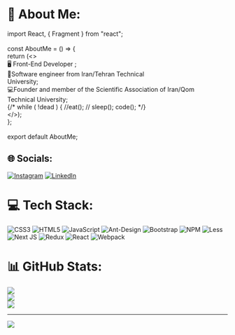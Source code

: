 # 💫 About Me:
import React, { Fragment } from "react";<br><br>const AboutMe = () => {<br>  return (<><br>      🖥 Front-End Developer ; <br>     🏢Software engineer from Iran/Tehran Technical<br>      University; <br>     💻Founder and member of the Scientific Association of Iran/Qom<br>      Technical University;<br>      {/* while ( !dead ) { //eat(); // sleep(); code();  */}<br>    </>);<br>};<br><br>export default AboutMe;


## 🌐 Socials:
[![Instagram](https://img.shields.io/badge/Instagram-%23E4405F.svg?logo=Instagram&logoColor=white)](https://instagram.com/mr.ahmad.78) [![LinkedIn](https://img.shields.io/badge/LinkedIn-%230077B5.svg?logo=linkedin&logoColor=white)](https://linkedin.com/in/https://www.linkedin.com/in/ahmad-ahmadnejad-675593242) 

# 💻 Tech Stack:
![CSS3](https://img.shields.io/badge/css3-%231572B6.svg?style=for-the-badge&logo=css3&logoColor=white) ![HTML5](https://img.shields.io/badge/html5-%23E34F26.svg?style=for-the-badge&logo=html5&logoColor=white) ![JavaScript](https://img.shields.io/badge/javascript-%23323330.svg?style=for-the-badge&logo=javascript&logoColor=%23F7DF1E) ![Ant-Design](https://img.shields.io/badge/-AntDesign-%230170FE?style=for-the-badge&logo=ant-design&logoColor=white) ![Bootstrap](https://img.shields.io/badge/bootstrap-%23563D7C.svg?style=for-the-badge&logo=bootstrap&logoColor=white) ![NPM](https://img.shields.io/badge/NPM-%23000000.svg?style=for-the-badge&logo=npm&logoColor=white) ![Less](https://img.shields.io/badge/less-2B4C80?style=for-the-badge&logo=less&logoColor=white) ![Next JS](https://img.shields.io/badge/Next-black?style=for-the-badge&logo=next.js&logoColor=white) ![Redux](https://img.shields.io/badge/redux-%23593d88.svg?style=for-the-badge&logo=redux&logoColor=white) ![React](https://img.shields.io/badge/react-%2320232a.svg?style=for-the-badge&logo=react&logoColor=%2361DAFB) ![Webpack](https://img.shields.io/badge/webpack-%238DD6F9.svg?style=for-the-badge&logo=webpack&logoColor=black)
# 📊 GitHub Stats:
![](https://github-readme-stats.vercel.app/api?username=ahmad-ahmadnejad&theme=dark&hide_border=false&include_all_commits=true&count_private=true)<br/>
![](https://github-readme-streak-stats.herokuapp.com/?user=ahmad-ahmadnejad&theme=dark&hide_border=false)<br/>
![](https://github-readme-stats.vercel.app/api/top-langs/?username=ahmad-ahmadnejad&theme=dark&hide_border=false&include_all_commits=true&count_private=true&layout=compact)

---
[![](https://visitcount.itsvg.in/api?id=ahmad-ahmadnejad&icon=0&color=1)](https://visitcount.itsvg.in)

<!-- Proudly created with GPRM ( https://gprm.itsvg.in ) -->
